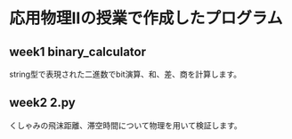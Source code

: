 # 応用物理IIの授業で作成したプログラム

## week1 binary_calculator 
string型で表現された二進数でbit演算、和、差、商を計算します。

## week2 2.py 
くしゃみの飛沫距離、滞空時間について物理を用いて検証します。
